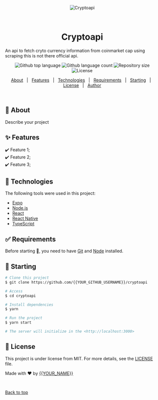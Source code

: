 <div align="center" id="top"> 
  <img src="./.github/app.gif" alt="Cryptoapi" />

  &#xa0;

  <!-- <a href="https://cryptoapi.netlify.app">Demo</a> -->
</div>

<h1 align="center">Cryptoapi</h1>
An api to fetch cryto currency information from coinmarket cap using scraping this is not there official api.
<p align="center">
  <img alt="Github top language" src="https://img.shields.io/github/languages/top/{{YOUR_GITHUB_USERNAME}}/cryptoapi?color=56BEB8">

  <img alt="Github language count" src="https://img.shields.io/github/languages/count/{{YOUR_GITHUB_USERNAME}}/cryptoapi?color=56BEB8">

  <img alt="Repository size" src="https://img.shields.io/github/repo-size/{{YOUR_GITHUB_USERNAME}}/cryptoapi?color=56BEB8">

  <img alt="License" src="https://img.shields.io/github/license/{{YOUR_GITHUB_USERNAME}}/cryptoapi?color=56BEB8">

  <!-- <img alt="Github issues" src="https://img.shields.io/github/issues/{{YOUR_GITHUB_USERNAME}}/cryptoapi?color=56BEB8" /> -->

  <!-- <img alt="Github forks" src="https://img.shields.io/github/forks/{{YOUR_GITHUB_USERNAME}}/cryptoapi?color=56BEB8" /> -->

  <!-- <img alt="Github stars" src="https://img.shields.io/github/stars/{{YOUR_GITHUB_USERNAME}}/cryptoapi?color=56BEB8" /> -->
</p>

<!-- Status -->

<!-- <h4 align="center"> 
	🚧  Cryptoapi 🚀 Under construction...  🚧
</h4> 

<hr> -->

<p align="center">
  <a href="#dart-about">About</a> &#xa0; | &#xa0; 
  <a href="#sparkles-features">Features</a> &#xa0; | &#xa0;
  <a href="#rocket-technologies">Technologies</a> &#xa0; | &#xa0;
  <a href="#white_check_mark-requirements">Requirements</a> &#xa0; | &#xa0;
  <a href="#checkered_flag-starting">Starting</a> &#xa0; | &#xa0;
  <a href="#memo-license">License</a> &#xa0; | &#xa0;
  <a href="https://github.com/{{YOUR_GITHUB_USERNAME}}" target="_blank">Author</a>
</p>

<br>

## :dart: About ##

Describe your project

## :sparkles: Features ##

:heavy_check_mark: Feature 1;\
:heavy_check_mark: Feature 2;\
:heavy_check_mark: Feature 3;

## :rocket: Technologies ##

The following tools were used in this project:

- [Expo](https://expo.io/)
- [Node.js](https://nodejs.org/en/)
- [React](https://pt-br.reactjs.org/)
- [React Native](https://reactnative.dev/)
- [TypeScript](https://www.typescriptlang.org/)

## :white_check_mark: Requirements ##

Before starting :checkered_flag:, you need to have [Git](https://git-scm.com) and [Node](https://nodejs.org/en/) installed.

## :checkered_flag: Starting ##

```bash
# Clone this project
$ git clone https://github.com/{{YOUR_GITHUB_USERNAME}}/cryptoapi

# Access
$ cd cryptoapi

# Install dependencies
$ yarn

# Run the project
$ yarn start

# The server will initialize in the <http://localhost:3000>
```

## :memo: License ##

This project is under license from MIT. For more details, see the [LICENSE](LICENSE.md) file.


Made with :heart: by <a href="https://github.com/{{YOUR_GITHUB_USERNAME}}" target="_blank">{{YOUR_NAME}}</a>

&#xa0;

<a href="#top">Back to top</a>

